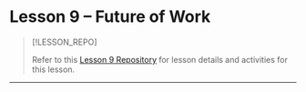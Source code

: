 # Lesson 9 – Future of Work  <!-- {docsify-ignore-all} -->

> [!LESSON_REPO]
>
> Refer to this <i class="fab fa-github"></i> [Lesson 9 Repository](https://github.com/BSMP-Coders/intermediate-continue-your-ai-journey/tree/main/lesson-3.3) for lesson details and activities for this lesson.


-----

